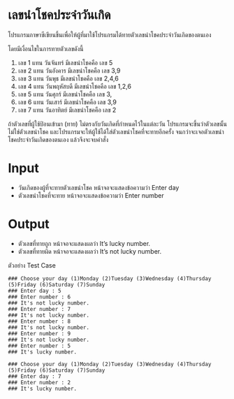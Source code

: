 # เลขนำโชคประจำวันเกิด

โปรแกรมภาษาซีเขียนขึ้นเพื่อให้ผู้ที่มาใช้โปรแกรมได้ทายตัวเลขนำโชคประจำวันเกิดของตนเอง

โดยมีเงื่อนไขในการทายตัวเลขดังนี้

1.  เลข 1 แทน วันจันทร์ มีเลขนำโชคคือ เลข 5  
2.  เลข 2 แทน วันอังคาร	มีเลขนำโชคคือ เลข 3,9     
3.  เลข 3 แทน วันพุธ มีเลขนำโชคคือ เลข 2,4,6    
4.  เลข 4 แทน วันพฤหัสบดี มีเลขนำโชคคือ เลข 1,2,6    
5.  เลข 5 แทน วันศุกร์ มีเลขนำโชคคือ เลข 3,    
6.  เลข 6 แทน วันเสาร์ มีเลขนำโชคคือ เลข 3,9      
7.  เลข 7 แทน วันอาทิตย์ มีเลขนำโชคคือ เลข 2

ถ้าตัวเลขที่ผู้ใช้ป้อนเข้ามา (ทาย) ไม่ตรงกับวันเกิดที่กำหนดไว้ในแต่ละวัน โปรแกรมจะขึ้นว่าตัวเลขนั้นไม่ใช่ตัวเลขนำโชค และโปรแกรมจะให้ผู้ใช้ได้ใส่ตัวเลขนำโชคที่จะทายอีกครั้ง จนกว่าจะเจอตัวเลขนำโชคประจำวันเกิดของตนเอง แล้วจึงจะจบคำสั่ง

# Input
-   วันเกิดของผู้ที่จะทายตัวเลขนำโชค หน้าจอจะแสดงข้อความว่า Enter day
-   ตัวเลขนำโชคที่จะทาย หน้าจอจะแสดงข้อความว่า Enter number

# Output
-   ตัวเลขที่ทายถูก หน้าจอจะแสดงผลว่า It’s lucky number.
-   ตัวเลขที่ทายผิด หน้าจอจะแสดงผลว่า It’s not lucky number.


ตัวอย่าง Test Case
```
### Choose your day (1)Monday (2)Tuesday (3)Wednesday (4)Thursday (5)Friday (6)Saturday (7)Sunday
### Enter day : 5
### Enter number : 6
### It's not lucky number.
### Enter number : 7
### It's not lucky number.
### Enter number : 8
### It's not lucky number.
### Enter number : 9
### It's not lucky number.
### Enter number : 5
### It's lucky number.
```

```
### Choose your day (1)Monday (2)Tuesday (3)Wednesday (4)Thursday (5)Friday (6)Saturday (7)Sunday
### Enter day : 7
### Enter number : 2
### It's lucky number.
```
